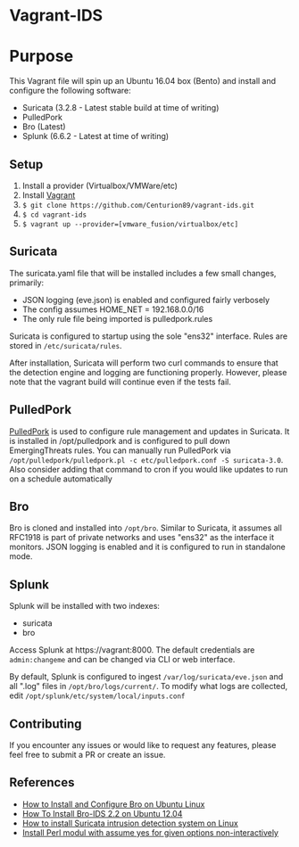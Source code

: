 # Vagrant-IDS

# Purpose
This Vagrant file will spin up an Ubuntu 16.04 box (Bento) and install and configure the following software:
* Suricata (3.2.8 - Latest stable build at time of writing)
* PulledPork
* Bro (Latest)
* Splunk (6.6.2 - Latest at time of writing)

## Setup
1. Install a provider (Virtualbox/VMWare/etc)
2. Install [Vagrant](https://www.vagrantup.com/)
3. `$ git clone https://github.com/Centurion89/vagrant-ids.git`
4. `$ cd vagrant-ids`
5. `$ vagrant up --provider=[vmware_fusion/virtualbox/etc]`

## Suricata
The suricata.yaml file that will be installed includes a few small changes, primarily:
* JSON logging (eve.json) is enabled and configured fairly verbosely
* The config assumes HOME_NET = 192.168.0.0/16
* The only rule file being imported is pulledpork.rules

Suricata is configured to startup using the sole "ens32" interface. Rules are stored in `/etc/suricata/rules`.

After installation, Suricata will perform two curl commands to ensure that the detection engine and logging are functioning properly. However, please note that the vagrant build will continue even if the tests fail.

## PulledPork
[PulledPork](https://github.com/shirkdog/pulledpork) is used to configure rule management and updates in Suricata. It is installed in /opt/pulledpork and is configured to pull down EmergingThreats rules. You can manually run PulledPork via `/opt/pulledpork/pulledpork.pl -c etc/pulledpork.conf -S suricata-3.0`. Also consider adding that command to cron if you would like updates to run on a schedule automatically

## Bro
Bro is cloned and installed into `/opt/bro`. Similar to Suricata, it assumes all RFC1918 is part of private networks and uses "ens32" as the interface it monitors. JSON logging is enabled and it is configured to run in standalone mode.

## Splunk
Splunk will be installed with two indexes:
* suricata
* bro

Access Splunk at https://vagrant:8000. The default credentials are `admin:changeme` and can be changed via CLI or web interface.

By default, Splunk is configured to ingest `/var/log/suricata/eve.json` and all ".log" files in `/opt/bro/logs/current/`. To modify what logs are collected, edit `/opt/splunk/etc/system/local/inputs.conf`

## Contributing
If you encounter any issues or would like to request any features, please feel free to submit a PR or create an issue.

## References
* [How to Install and Configure Bro on Ubuntu Linux](https://komunity.komand.com/learn/article/network-security/how-to-install-and-configure-bro-on-ubuntu-linux/)
* [How To Install Bro-IDS 2.2 on Ubuntu 12.04](https://www.digitalocean.com/community/tutorials/how-to-install-bro-ids-2-2-on-ubuntu-12-04)
*  [How to install Suricata intrusion detection system on Linux](http://xmodulo.com/install-suricata-intrusion-detection-system-linux.html)
* [Install Perl modul with assume yes for given options non-interactively](https://stackoverflow.com/questions/18458194/install-perl-modul-with-assume-yes-for-given-options-non-interactively)
